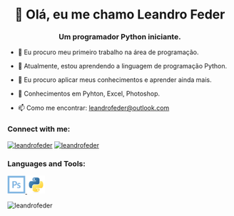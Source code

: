 <h1 align="center">👋 Olá, eu me chamo Leandro Feder</h1>
<h3 align="center">Um programador Python iniciante.</h3>

- 🔭 Eu procuro meu primeiro trabalho na área de programação.

- 🌱 Atualmente, estou aprendendo a linguagem de programação Python.

- 👯 Eu procuro aplicar meus conhecimentos e aprender ainda mais.

- 💬 Conhecimentos em Pyhton, Excel, Photoshop.

- 📫 Como me encontrar: leandrofeder@outlook.com

<h3 align="left">Connect with me:</h3>
<p align="left">
<a href="https://linkedin.com/in/leandrofeder" target="blank"><img align="center" src="https://raw.githubusercontent.com/rahuldkjain/github-profile-readme-generator/master/src/images/icons/Social/linked-in-alt.svg" alt="leandrofeder" height="30" width="40" /></a>
<a href="https://instagram.com/leandrofeder" target="blank"><img align="center" src="https://raw.githubusercontent.com/rahuldkjain/github-profile-readme-generator/master/src/images/icons/Social/instagram.svg" alt="leandrofeder" height="30" width="40" /></a>
</p>

<h3 align="left">Languages and Tools:</h3>
<p align="left"> <a href="https://www.photoshop.com/en" target="_blank" rel="noreferrer"> <img src="https://raw.githubusercontent.com/devicons/devicon/master/icons/photoshop/photoshop-line.svg" alt="photoshop" width="40" height="40"/> </a> <a href="https://www.python.org" target="_blank" rel="noreferrer"> <img src="https://raw.githubusercontent.com/devicons/devicon/master/icons/python/python-original.svg" alt="python" width="40" height="40"/> </a> </p>

<p><img align="center" src="https://github-readme-stats.vercel.app/api/top-langs?username=leandrofeder&show_icons=true&locale=en&layout=compact" alt="leandrofeder" /></p>


<!---- 👋 Olá, eu sou o @leandrofeder.
- 👀 Tenho interesse em migrar para a área de TI.
- 🌱 Atualmente, estou aprendendo a linguagem de programação Python.
- 💞️ Procuro aprender ainda mais como programador e poder contribuir com meus conhecimentos em futuras contratações na área.
- 📫 Como me encontrar. E-mail: leandrofeder@outlook.com ou Linkedin: https://www.linkedin.com/in/leandrofeder/
----------------------------------------------------------------------------------------------------------------------------------------- 
- 👋 Hi, I’m @leandrofeder.
- 👀 I’m interested in migrate to the IT area.
- 🌱 I’m currently learning Python programming language.
- 💞️ I'm looking to learn even more as a programmer and be able to contribute my knowledge in future hiring in the area.
- 📫 How to reach me. E-mail: leandrofeder@outlook.com or Linkedin: https://www.linkedin.com/in/leandrofeder/
---->
